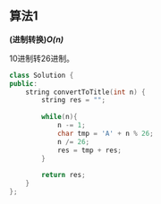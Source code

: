 ## 算法1

**(进制转换)*O(n)***

10进制转26进制。

```CPP
class Solution {
public:
    string convertToTitle(int n) {
        string res = "";
        
        while(n){
            n -= 1;
            char tmp = 'A' + n % 26;
            n /= 26;
            res = tmp + res;
        }
        
        return res;
    }
};
```